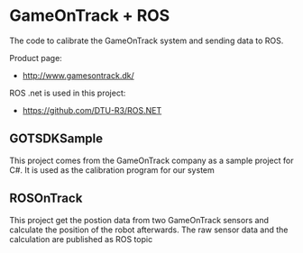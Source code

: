 # GameOnTrack + ROS
The code to calibrate the GameOnTrack system and sending data to ROS.

Product page:
* http://www.gamesontrack.dk/

ROS .net is used in this project:
* https://github.com/DTU-R3/ROS.NET

## GOTSDKSample
This project comes from the GameOnTrack company as a sample project for C#. It is used as the calibration program for our system

## ROSOnTrack
This project get the postion data from two GameOnTrack sensors and calculate the position of the robot afterwards. The raw sensor data and the calculation are published as ROS topic
